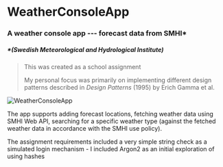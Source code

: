
# WeatherConsoleApp

### A weather console app --- forecast data from SMHI\* 

##### *\*(Swedish Meteorological and Hydrological Institute)*


> This was created as a school assignment
>
> My personal focus was primarily on implementing different design patterns described in *Design Patterns* (1995) by Erich Gamma et al.

![WeatherConsoleApp](https://i.imgur.com/mHVStqM.png "WeatherConsoleApp: plats>hämta>{location}")

The app supports adding forecast locations, fetching weather data using SMHI Web API, searching for a specific weather type (against the fetched weather data in accordance with the SMHI use policy). 

The assignment requirements included a very simple string check as a simulated login mechanism - I included Argon2 as an initial exploration of using hashes



